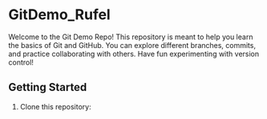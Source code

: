 # GitDemo_Rufel

Welcome to the Git Demo Repo! This repository is meant to help you learn the basics of Git and GitHub. You can explore different branches, commits, and practice collaborating with others. Have fun experimenting with version control!

## Getting Started

1. Clone this repository:

